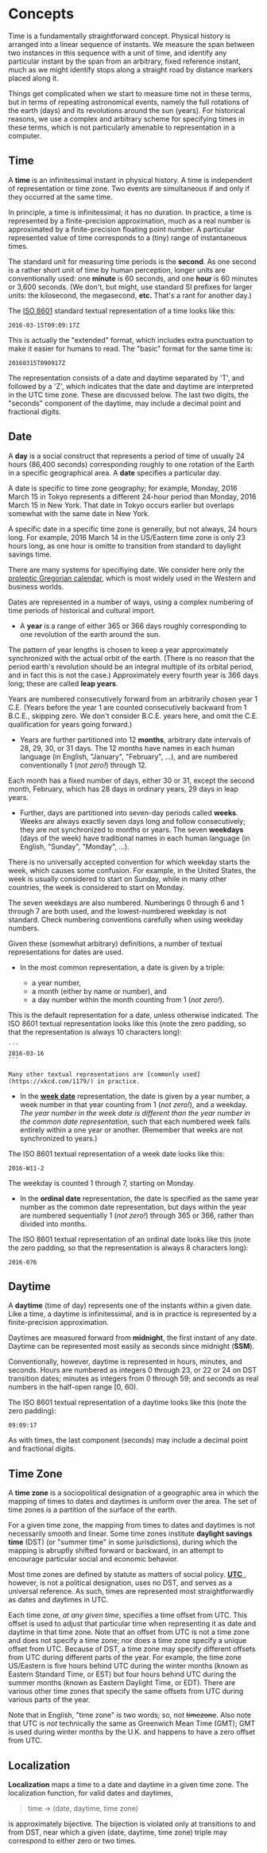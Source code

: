 # Concepts

Time is a fundamentally straightforward concept.  Physical history is arranged into a linear sequence of instants.  We measure the span between two instances in this sequence with a unit of time, and identify any particular instant by the span from an arbitrary, fixed reference instant, much as we might identify stops along a straight road by distance markers placed along it.

Things get complicated when we start to measure time not in these terms, but in terms of repeating astronomical events, namely the full rotations of the earth (days) and its revolutions around the sun (years).  For historical reasons, we use a complex and arbitrary scheme for specifying times in these terms, which is not particularly amenable to representation in a computer.


## Time

A **time** is an infinitessimal instant in physical history.  A time
is independent of representation or time zone.  Two events are simultaneous if
and only if they occurred at the same time.

In principle, a time is infinitessimal; it has no duration.  In practice, a time is
represented by a finite-precision approximation, much as a real number is
approximated by a finite-precision floating point number.  A particular represented value of time corresponds to a (tiny) range of instantaneous times.

The standard unit for measuring time periods is the **second**.  As one second is a rather short unit of time by human perception, longer units are conventionally used: one **minute** is 60 seconds, and one **hour** is 60 minutes or 3,600 seconds.  (We don't, but might, use standard SI prefixes for larger units: the kilosecond, the megasecond, **etc.**  That's a rant for another day.)

The [ISO 8601](https://en.wikipedia.org/wiki/ISO_8601) standard textual representation of a time looks like this:

    2016-03-15T09:09:17Z
    
This is actually the "extended" format, which includes extra punctuation to make it easier for humans to read.  The "basic" format for the same time is:

    20160315T090917Z
    
The representation consists of a date and daytime separated by 'T', and followed by a 'Z', which indicates that the date and daytime are interpreted in the UTC time zone.  These are discussed below.  The last two digits, the "seconds" component of the daytime, may include a decimal point and fractional digits.


## Date

A **day** is a social construct that represents a period of time of usually
24 hours (86,400 seconds) corresponding roughly to one rotation of the Earth in a specific
geographical area.  A **date** specifies a particular day.

A date is specific to time zone geography; for example, Monday, 2016 March 15 in Tokyo represents a different 24-hour period than Monday, 2016 March 15 in New York.  That date in Tokyo occurs earlier but overlaps somewhat with the same date in New York.

A specific date in a specific time zone is generally, but not always, 24 hours
long.  For example, 2016 March 14 in the US/Eastern time zone is only 23 hours
long, as one hour is omitte to transition from standard to daylight
savings time.

There are many systems for specifiying date.  We consider here only the [proleptic Gregorian calendar](https://en.wikipedia.org/wiki/Proleptic_Gregorian_calendar), which is most widely used in the Western and business worlds.  

Dates are represented in a number of ways, using a complex numbering of time periods of historical and cultural import.  

  - A **year** is a range of either 365 or 366 days roughly corresponding to one revolution of the earth around the sun.  

  The pattern of year lengths is chosen to keep a year approximately synchronized with the actual orbit of the earth.  (There is no reason that the period earth's revolution should be an integral multiple of its orbital period, and in fact this is not the case.)  Approximately every fourth year is 366 days long; these are called **leap years**.

  Years are numbered consecutively forward from an arbitrarily chosen year 1 C.E.  (Years before the year 1 are counted consecutively backward from 1 B.C.E., skipping zero.  We don't consider B.C.E. years here, and omit the C.E. qualification for years going forward.)

  - Years are further partitioned into 12 **months**, arbitrary date intervals of 28, 29, 30, or 31 days.  The 12 months have names in each human language (in English, "January", "February", ...), and are numbered conventionally 1 (_not zero!_) through 12.

  Each month has a fixed number of days, either 30 or 31, except the second month, February, which has 28 days in ordinary years, 29 days in leap years.  

  - Further, days are partitioned into seven-day periods called **weeks**.  Weeks are always exactly seven days long and follow consecutively; they are not synchronized to months or years.  The seven **weekdays** (days of the week) have traditional names in each human language (in English, "Sunday", "Monday", ...).  

  There is no universally accepted convention for which weekday starts the week, which causes some confusion.  For example, in the United States, the week is usually considered to start on Sunday, while in many other countries, the week is considered to start on Monday.
  
  The seven weekdays are also numbered.  Numberings 0 through 6 and 1 through 7 are both used, and the lowest-numbered weekday is not standard.  Check numbering conventions carefully when using weekday numbers.
  
Given these (somewhat arbitrary) definitions, a number of textual representations for dates are used.

  - In the most common representation, a date is given by a triple:

    - a year number, 
    - a month (either by name or number), and 
    - a day number within the month counting from 1 (_not zero!_).  

  This is the default representation for a date, unless otherwise indicated.  The ISO 8601 textual representation looks like this (note the zero padding, so that the representation is always 10 characters long):
    
    ```
    2016-03-16
    ```
        
    Many other textual representations are [commonly used](https://xkcd.com/1179/) in practice.

  - In the [**week date**](https://en.wikipedia.org/wiki/ISO_week_date) representation, the date is given by a year number, a week number in that year counting from 1 (_not zero!_), and a weekday.  _The year number in the week date is different than the year number in the common date representation,_ such that each numbered week falls entirely within a one year or another.  (Remember that weeks are not synchronized to years.)   

  The ISO 8601 textual representation of a week date looks like this:

  ```
  2016-W11-2
  ```
       
  The weekday is counted 1 through 7, starting on Monday.
  
  - In the **ordinal date** representation, the date is specified as the same year number as the common date representation, but days within the year are numbered sequentially 1 (_not zero!_) through 365 or 366, rather than divided into months.

  The ISO 8601 textual representation of an ordinal date looks like this (note the zero padding, so that the representation is always 8 characters long):
  
  ```
  2016-076
  ```

## Daytime

A **daytime** (time of day) represents one of the instants within a given date.  Like a time, a daytime is infinitessimal, and is in practice is represented by a
finite-precision approximation.

Daytimes are measured forward from **midnight**, the first instant of any date.  Daytime can be represented most easily as seconds since midnight (**SSM**).  

Conventionally, however, daytime is represented in hours, minutes, and seconds.  Hours are numbered as integers 0 through 23, or 22 or 24 on DST transition dates; minutes as integers from 0 through 59; and seconds as real numbers in the half-open range [0, 60).  

The ISO 8601 textual representation of a daytime looks like this (note the zero padding):

```
09:09:17
```

As with times, the last component (seconds) may include a decimal point and fractional digits.  


## Time Zone

A **time zone** is a sociopolitical designation of a geographic area in which
the mapping of times to dates and daytimes is uniform over the area.  The set
of time zones is a partition of the surface of the earth.

For a given time zone, the mapping from times to dates and daytimes is not
necessarily smooth and linear.  Some time zones institute **daylight savings
time** (DST) (or "summer time" in some jurisdictions), during which the mapping
is abruptly shifted forward or backward, in an attempt to encourage particular social and economic behavior.

Most time zones are defined by statute as matters of social policy. [**UTC** ](https://en.wikipedia.org/wiki/Coordinated_Universal_Time), however, is not a political designation, uses no DST, and serves as a universal reference.  As such, times are represented most straightforwardly as dates and daytimes in UTC.  

Each time zone, _at any given time_, specifies a time offset from UTC.  This offset is used to adjust that particular time when representing it as date and daytime in that time zone.  Note that an offset from UTC is not a time zone and does not specify a time zone; nor does a time zone specify a unique offset from UTC.  Because of DST, a time zone may specify different offsets from UTC during different parts of the year.  For example, the time zone US/Eastern is five hours behind UTC during the winter months (known as Eastern Standard Time, or EST) but four hours behind UTC during the summer months (known as Eastern Daylight Time, or EDT).  There are various other time zones that specify the same offsets from UTC during various parts of the year.

Note that in English, "time zone" is two words; so, not <del>timezone</del>.  Also note that UTC is _not_ technically the same as Greenwich Mean Time (GMT); GMT is used during winter months by the U.K. and happens to have a zero offset from UTC.  



## Localization

**Localization** maps a time to a date and daytime in a given time zone.  The
localization function, for valid dates and daytimes,

> time → (date, daytime, time zone)

is approximately bijective.  The bijection is
violated only at transitions to and from DST, near which a given (date, daytime,
time zone) triple may correspond to either zero or two times.

